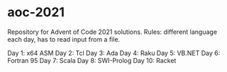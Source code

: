 # aoc-2021
 Repository for Advent of Code 2021 solutions. Rules: different language each day, has to read input from a file.

Day 1: x64 ASM
Day 2: Tcl
Day 3: Ada
Day 4: Raku
Day 5: VB.NET
Day 6: Fortran 95
Day 7: Scala
Day 8: SWI-Prolog
Day 10: Racket
